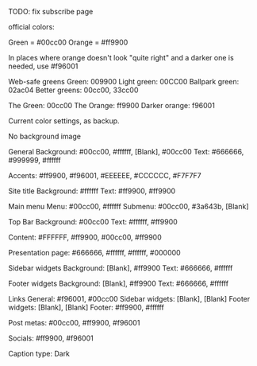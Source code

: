 

TODO: fix subscribe page


official colors:

Green = #00cc00
Orange = #ff9900

In places where orange doesn't look "quite right" and a darker one is needed, use #f96001



Web-safe greens
Green: 009900
Light green: 00CC00
Ballpark green: 02ac04
Better greens: 00cc00, 33cc00

The Green: 00cc00
The Orange: ff9900
Darker orange: f96001


Current color settings, as backup.

No background image

General
Background: #00cc00, #ffffff, [Blank], #00cc00
Text: #666666, #999999, #ffffff

Accents: #ff9900, #f96001, #EEEEEE, #CCCCCC, #F7F7F7

Site title
Background: #ffffff
Text: #ff9900, #ff9900

Main menu
Menu: #00cc00, #ffffff
Submenu: #00cc00, #3a643b, [Blank]

Top Bar
Background: #00cc00
Text: #ffffff, #ff9900

Content: #FFFFFF, #ff9900, #00cc00, #ff9900

Presentation page: #666666, #ffffff, #ffffff, #000000

Sidebar widgets
Background: [Blank], #ff9900
Text: #666666, #ffffff

Footer widgets
Background: [Blank], #ff9900
Text: #666666, #ffffff

Links
General: #f96001, #00cc00
Sidebar widgets: [Blank], [Blank]
Footer widgets: [Blank], [Blank]
Footer: #ff9900, #ffffff

Post metas: #00cc00, #ff9900, #f96001

Socials: #ff9900, #f96001

Caption type: Dark
